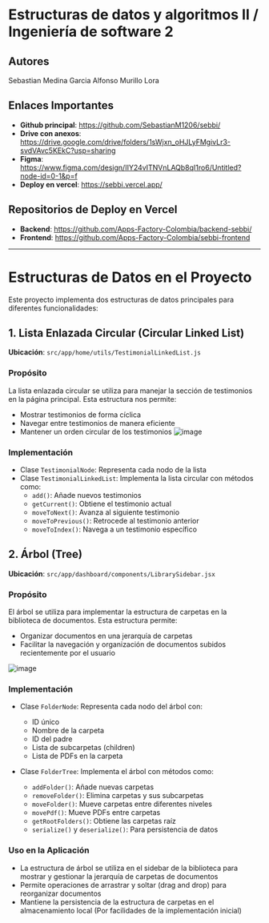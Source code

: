 # Estructuras de datos y algoritmos II    / Ingeniería de software 2

## Autores
Sebastian Medina Garcia
Alfonso Murillo Lora

## Enlaces Importantes
- **Github principal**: https://github.com/SebastianM1206/sebbi/
- **Drive con anexos**: https://drive.google.com/drive/folders/1sWjxn_oHJLyFMgivLr3-svdVAvc5KEkC?usp=sharing
- **Figma**: https://www.figma.com/design/IIY24vITNVnLAQb8qI1ro6/Untitled?node-id=0-1&p=f
- **Deploy en vercel**: https://sebbi.vercel.app/
  
## Repositorios de Deploy en Vercel
- **Backend**: https://github.com/Apps-Factory-Colombia/backend-sebbi/
- **Frontend**: https://github.com/Apps-Factory-Colombia/sebbi-frontend

-----------------------------------------------------------------------------


# Estructuras de Datos en el Proyecto

Este proyecto implementa dos estructuras de datos principales para diferentes funcionalidades:

## 1. Lista Enlazada Circular (Circular Linked List)

**Ubicación**: `src/app/home/utils/TestimonialLinkedList.js`

### Propósito
La lista enlazada circular se utiliza para manejar la sección de testimonios en la página principal. Esta estructura nos permite:
- Mostrar testimonios de forma cíclica
- Navegar entre testimonios de manera eficiente
- Mantener un orden circular de los testimonios
![image](https://github.com/user-attachments/assets/abd78a36-342f-422f-970e-6b9e0c0160a2)


### Implementación
- Clase `TestimonialNode`: Representa cada nodo de la lista
- Clase `TestimonialLinkedList`: Implementa la lista circular con métodos como:
  - `add()`: Añade nuevos testimonios
  - `getCurrent()`: Obtiene el testimonio actual
  - `moveToNext()`: Avanza al siguiente testimonio
  - `moveToPrevious()`: Retrocede al testimonio anterior
  - `moveToIndex()`: Navega a un testimonio específico

## 2. Árbol (Tree)

**Ubicación**: `src/app/dashboard/components/LibrarySidebar.jsx`

### Propósito
El árbol se utiliza para implementar la estructura de carpetas en la biblioteca de documentos. Esta estructura permite:
- Organizar documentos en una jerarquía de carpetas
- Facilitar la navegación y organización de documentos subidos recientemente por el usuario

![image](https://github.com/user-attachments/assets/d7456d45-4848-4a40-9a0e-a43aabe30d06)

  

### Implementación
- Clase `FolderNode`: Representa cada nodo del árbol con:
  - ID único
  - Nombre de la carpeta
  - ID del padre
  - Lista de subcarpetas (children)
  - Lista de PDFs en la carpeta

- Clase `FolderTree`: Implementa el árbol con métodos como:
  - `addFolder()`: Añade nuevas carpetas
  - `removeFolder()`: Elimina carpetas y sus subcarpetas
  - `moveFolder()`: Mueve carpetas entre diferentes niveles
  - `movePdf()`: Mueve PDFs entre carpetas
  - `getRootFolders()`: Obtiene las carpetas raíz
  - `serialize()` y `deserialize()`: Para persistencia de datos

### Uso en la Aplicación
- La estructura de árbol se utiliza en el sidebar de la biblioteca para mostrar y gestionar la jerarquía de carpetas de documentos
- Permite operaciones de arrastrar y soltar (drag and drop) para reorganizar documentos
- Mantiene la persistencia de la estructura de carpetas en el almacenamiento local (Por facilidades de la implementación inicial)


